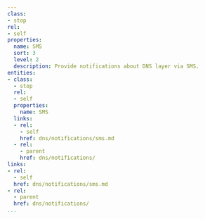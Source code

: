 ```yaml
---
class:
- stop
rel:
- self
properties:
  name: SMS
  sort: 3
  level: 2
  description: Provide notifications about DNS layer via SMS.
entities:
- class:
  - stop
  rel:
  - self
  properties:
    name: SMS
  links:
  - rel:
    - self
    href: dns/notifications/sms.md
  - rel:
    - parent
    href: dns/notifications/
links:
- rel:
  - self
  href: dns/notifications/sms.md
- rel:
  - parent
  href: dns/notifications/
...
```

